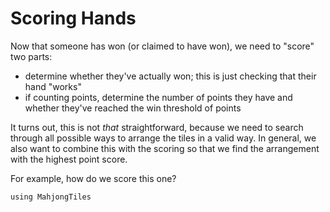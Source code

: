 # Scoring Hands

Now that someone has won (or claimed to have won),
we need to "score" two parts:

- determine whether they've actually won; this is just checking that their hand "works"
- if counting points, determine the number of points they have and whether they've reached the win threshold of points

It turns out, this is not *that* straightforward, 
because we need to search through all possible ways to arrange the tiles in a valid way.
In general, we also want to combine this with the scoring
so that we find the arrangement with the highest point score.

For example, how do we score this one?

```@example scoring
using MahjongTiles

```

